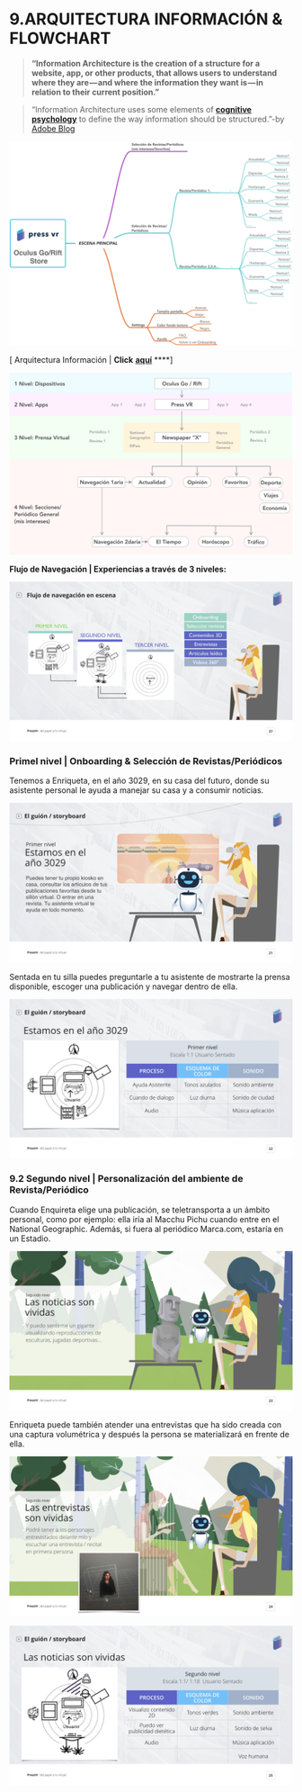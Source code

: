 # 9.ARQUITECTURA INFORMACIÓN & FLOWCHART

> **“Information Architecture is the creation of a structure for a website, app, or other products, that allows users to understand where they are — and where the information they want is — in relation to their current position.”**

> “Information Architecture uses some elements of [**cognitive psychology**](http://information%20architecture%20uses%20some%20elements%20of%20cognitive%20psychology%20to%20define%20the%20way%20information%20should%20be%20structured./) to define the way information should be structured.”-by [Adobe Blog](https://theblog.adobe.com/a-beginners-guide-to-information-architecture-for-ux-designers/)

![Arquitectura Informaci&#xF3;n\_PressVR ](.gitbook/assets/mapa-mental%20%282%29.png)

\[ Arquitectura Información \| **Click** [**aquí**](https://my.mindnode.com/egf8dMsGoFbSsydbBp3yS8ckyYwQPGLezxg36of4) ****\]

![Flujo\_PressVR](.gitbook/assets/flujonivelesai_pressvr.png)

**Flujo de Navegación \| Experiencias a través de 3 niveles:**

![](.gitbook/assets/flujonavegacion_pressvr.jpeg)

### **Primel nivel \| Onboarding & Selección de Revistas/Periódicos**

Tenemos a Enriqueta, en el año 3029, en su casa del futuro, donde su asistente personal le ayuda a manejar su casa y a consumir noticias.

![](.gitbook/assets/flujonavegacion1_pressvr.jpeg)

Sentada en tu silla puedes preguntarle a tu asistente de mostrarte la prensa disponible, escoger una publicación y navegar dentro de ella.

![](.gitbook/assets/primernivelai_pressvr.jpeg)

### **9.2 Segundo nivel \| Personalización del ambiente de Revista/Periódico**

Cuando Enquireta elige una publicación, se teletransporta a un ámbito personal, como por ejemplo: ella iría al Macchu Pichu cuando entre en el National Geographic. Además, si fuera al periódico Marca.com, estaría en un Estadio.

![](.gitbook/assets/segundonivel_pressvr.jpeg)

Enriqueta puede también atender una entrevistas que ha sido creada con una captura volumétrica y después la persona se materializará en frente de ella.

![](.gitbook/assets/segundonivel2_pressvr.jpeg)

![](.gitbook/assets/segundonivel3_pressvr.jpeg)

